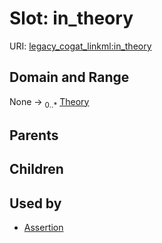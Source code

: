 
# Slot: in_theory



URI: [legacy_cogat_linkml:in_theory](https://w3id.org/rwblair/legacy-cogat-linkml/in_theory)


## Domain and Range

None &#8594;  <sub>0..\*</sub> [Theory](Theory.md)

## Parents


## Children


## Used by

 * [Assertion](Assertion.md)
